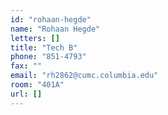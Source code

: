 ```yaml
---
id: "rohaan-hegde"
name: "Rohaan Hegde"
letters: []
title: "Tech B"
phone: "851-4793"
fax: ""
email: "rh2862@cumc.columbia.edu"
room: "401A"
url: []
---
```

